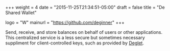 +++
weight = 4
date = "2015-11-25T21:34:51-05:00"
draft = false
title = "De Shared Wallet"

logo = "W"
mainurl = "https://github.com/deginner"
+++

Send, receive, and store balances on behalf of users or other applications. This centralized service is a less secure but sometimes necessary suppliment for client-controlled keys, such as provided by [Deglet](#Projects).